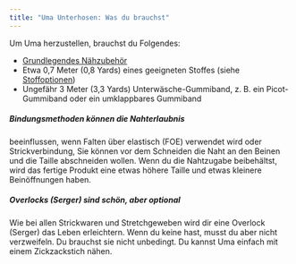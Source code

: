 ```yaml
---
title: "Uma Unterhosen: Was du brauchst"
---
```


Um Uma herzustellen, brauchst du Folgendes:

- [Grundlegendes Nähzubehör](/docs/sewing/basic-sewing-supplies)
- Etwa 0,7 Meter (0,8 Yards) eines geeigneten Stoffes (siehe [Stoffoptionen](/docs/designs/uma/fabric))
- Ungefähr 3 Meter (3,3 Yards) Unterwäsche-Gummiband, z. B. ein Picot-Gummiband oder ein umklappbares Gummiband

<Tip>

##### Bindungsmethoden können die Nahterlaubnis

beeinflussen, wenn Falten über elastisch (FOE) verwendet wird oder Strickverbindung, Sie können vor dem Schneiden die Naht an den Beinen und die Taille abschneiden wollen. Wenn du die Nahtzugabe beibehältst, wird das fertige Produkt eine etwas höhere Taille und etwas kleinere Beinöffnungen haben.

##### Overlocks (Serger) sind schön, aber optional

Wie bei allen Strickwaren und Stretchgeweben wird dir eine Overlock (Serger) das Leben erleichtern. Wenn du keine hast, musst du aber nicht verzweifeln. Du brauchst sie nicht unbedingt. Du kannst Uma einfach mit einem Zickzackstich nähen.

</Tip>
